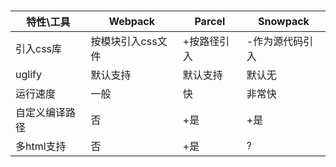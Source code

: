 #

特性\工具|Webpack|Parcel|Snowpack
--|--|--|--
引入css库|按模块引入css文件|+按路径引入|-作为源代码引入
uglify|默认支持|默认支持|默认无
运行速度|一般|快|非常快
自定义编译路径|否|+是|+是
多html支持|否|+是|?
